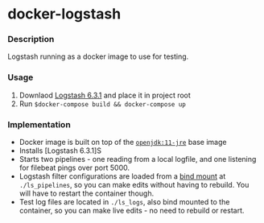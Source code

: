 # docker-logstash

### Description
Logstash running as a docker image to use for testing.

### Usage
1) Downlaod [Logstash 6.3.1](https://www.elastic.co/downloads/logstash) and place it in project root
2) Run ```$docker-compose build && docker-compose up```

### Implementation
+ Docker image is built on top of the [```openjdk:11-jre```](https://docs.docker.com/samples/library/openjdk/) base image
+ Installs [Logstash 6.3.1]S
+ Starts two pipelines - one reading from a local logfile, and one listening for filebeat pings over port 5000.
+ Logstash filter configurations are loaded from a [bind mount](https://docs.docker.com/storage/bind-mounts/) at ```./ls_pipelines```, so you can make edits without having to rebuild.  You will have to restart the container though.
+ Test log files are located in ```./ls_logs```, also bind mounted to the container, so you can make live edits - no need to rebuild or restart.
